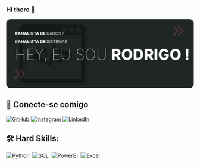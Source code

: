 ### Hi there 👋

<img src="https://github.com/BIT-UP/BIT-UP/blob/aeec504adabab5af8a3b81089a973bf35b553506/bitup-workflows/one.svg" alt="ONE image">

## 🔗 Conecte-se comigo

[![GitHub](https://img.shields.io/badge/GitHub-000?style=for-the-badge&logo=github&logoColor=f06b50)](https://github.com/BIT-UP)
[![Instagram](https://img.shields.io/badge/Instagram-000?style=for-the-badge&logo=instagram&logoColor=e1d772)](https://www.instagram.com/irodrigo.carvalho/)
[![LinkedIn](https://img.shields.io/badge/-LinkedIn-000?style=for-the-badge&logo=linkedin&logoColor=394240)](https://www.linkedin.com/in/rodrigo-luis-b17181104/)


## 🛠 Hard Skills:
![Python](https://img.shields.io/badge/-Python-0D1117?style=for-the-badge&logo=python&labelColor=0D1117)&nbsp;
![SQL](https://img.shields.io/badge/-SQL-0D1117?style=for-the-badge&logo=mysql&labelColor=0D1117&textColor=0D1117)&nbsp;
![PowerBi](https://img.shields.io/badge/-PowerBi-0D1117?style=for-the-badge&logo=powerbi&labelColor=0D1117&textColor=0D1117)&nbsp;
![Excel](https://img.shields.io/badge/-Excel-0D1117?style=for-the-badge&logo=microsoftexcel&labelColor=0D1117&textColor=0D1117)&nbsp;



